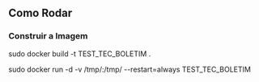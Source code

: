 ## Como Rodar 

### Construir a Imagem 
sudo docker build -t  TEST_TEC_BOLETIM .

sudo docker run  -d  -v /tmp/:/tmp/ --restart=always TEST_TEC_BOLETIM 
 
 